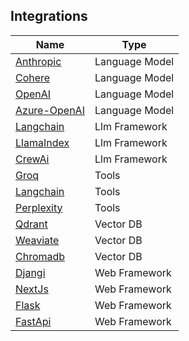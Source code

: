## Integrations



| Name| Type | 
| ------------- |-------------| 
| [Anthropic](/integrations/language-model/anthropic)| Language Model | 
| [Cohere](/integrations/language-model/cohere)    | Language Model      |   
| [OpenAI](/integrations/language-model/openai) | Language Model     |  
| [Azure-OpenAI](/integrations/language-model/azure-openai) | Language Model |  
| [Langchain](/integrations/llm-framework/langchain) | Llm Framework       |  
| [LlamaIndex](/integrations/llm-framework/llamaindex) |Llm Framework      |  
| [CrewAi](/integrations/llm-framework/crewai) | Llm Framework      |  
| [Groq](/integrations/tools/groq) | Tools     |  Tools
| [Langchain](/integrations/tools/langgraph) | Tools      |  
| [Perplexity](/integrations/tools/perplexity) | Tools      | 
| [Qdrant](/integrations/vector-db/qdrant) | Vector DB      |   
| [Weaviate](/integrations/vector-db/weaviate) | Vector DB      |   
| [Chromadb](/integrations/vector-db/chromadb) | Vector DB      |   
| [Djangi](/integrations/web-framework/django) | Web Framework      |   
| [NextJs](/integrations/web-framework/nextjs) | Web Framework      |   
| [Flask](/integrations/web-framework/flask) | Web Framework      |   
| [FastApi](/integrations/web-framework/fastapi) | Web Framework     |   

